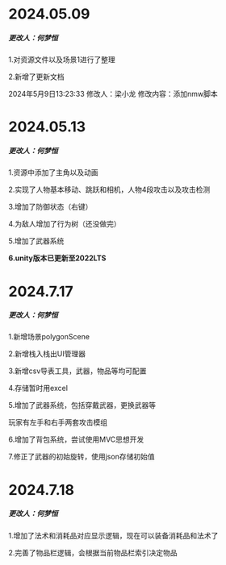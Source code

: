 

# **2024.05.09**

##### 更改人：何梦恒

1.对资源文件以及场景1进行了整理

2.新增了更新文档



2024年5月9日13:23:33
修改人：梁小龙
修改内容：添加nmw脚本

# **2024.05.13**

##### 更改人：何梦恒

1.资源中添加了主角以及动画

2.实现了人物基本移动、跳跃和相机，人物4段攻击以及攻击检测

3.增加了防御状态（右键）

4.为敌人增加了行为树（还没做完）

5.增加了武器系统

**6.unity版本已更新至2022LTS**

# 2024.7.17

##### 更改人：何梦恒

1.新增场景polygonScene

2.新增栈入栈出UI管理器

3.新增csv导表工具，武器，物品等均可配置

4.存储暂时用excel

5.增加了武器系统，包括穿戴武器，更换武器等

玩家有左手和右手两套攻击模组

6.增加了背包系统，尝试使用MVC思想开发

7.修正了武器的初始旋转，使用json存储初始值

# 2024.7.18

##### 更改人：何梦恒

1.增加了法术和消耗品对应显示逻辑，现在可以装备消耗品和法术了

2.完善了物品栏逻辑，会根据当前物品栏索引决定物品